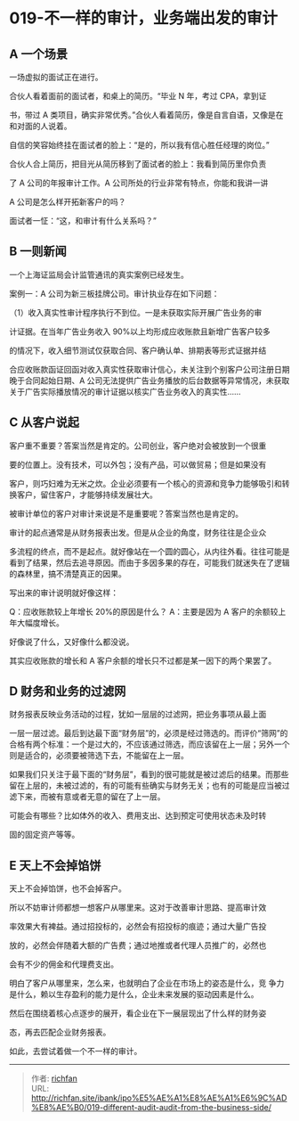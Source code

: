 # 019-不一样的审计，业务端出发的审计

## A 一个场景

一场虚拟的面试正在进行。

合伙人看着面前的面试者，和桌上的简历。“毕业 N 年，考过 CPA，拿到证

书，带过 A 类项目，确实非常优秀。”合伙人看着简历，像是自言自语，又像是在和对面的人说着。

自信的笑容始终挂在面试者的脸上：“是的，所以我有信心胜任经理的岗位。”

合伙人合上简历，把目光从简历移到了面试者的脸上：我看到简历里你负责

了 A 公司的年报审计工作。A 公司所处的行业非常有特点，你能和我讲一讲

A 公司是怎么样开拓新客户的吗？

面试者一怔：“这，和审计有什么关系吗？”

## B 一则新闻

一个上海证监局会计监管通讯的真实案例已经发生。

案例一：A 公司为新三板挂牌公司。审计执业存在如下问题：

（1）收入真实性审计程序执行不到位。一是未获取实际开展广告业务的审

计证据。在当年广告业务收入 90%以上均形成应收账款且新增广告客户较多

的情况下，收入细节测试仅获取合同、客户确认单、排期表等形式证据并结

合应收账款函证回函对收入真实性获取审计信心，未关注到个别客户公司注册日期晚于合同起始日期、A 公司无法提供广告业务播放的后台数据等异常情况，未获取关于广告实际播放情况的审计证据以核实广告业务收入的真实性……

## C 从客户说起

客户重不重要？答案当然是肯定的。公司创业，客户绝对会被放到一个很重

要的位置上。没有技术，可以外包；没有产品，可以做贸易；但是如果没有

客户，则巧妇难为无米之炊。企业必须要有一个核心的资源和竞争力能够吸引和转换客户，留住客户，才能够持续发展壮大。

被审计单位的客户对审计来说是不是重要呢？答案当然也是肯定的。

审计的起点通常是从财务报表出发。但是从企业的角度，财务往往是企业众

多流程的终点，而不是起点。就好像站在一个圆的圆心，从内往外看。往往可能是看到了结果，然后去追寻原因。而由于多因多果的存在，可能我们就迷失在了逻辑的森林里，搞不清楚真正的因果。

写出来的审计说明就好像这样：

Q：应收账款较上年增长 20%的原因是什么？ A：主要是因为 A 客户的余额较上年大幅度增长。

好像说了什么，又好像什么都没说。

其实应收账款的增长和 A 客户余额的增长只不过都是某一因下的两个果罢了。

## D 财务和业务的过滤网

财务报表反映业务活动的过程，犹如一层层的过滤网，把业务事项从最上面

一层一层过滤。最后到达最下面“财务层”的，必须是经过筛选的。而评价“筛网”的合格有两个标准：一个是过大的，不应该通过筛选，而应该留在上一层；另外一个则是适合的，必须要被筛选下去，不能留在上一层。

如果我们只关注于最下面的“财务层”，看到的很可能就是被过滤后的结果。而那些留在上层的，未被过滤的，有的可能有些确实与财务无关；也有的可能是应当被过滤下来，而被有意或者无意的留在了上一层。

可能会有哪些？比如体外的收入、费用支出、达到预定可使用状态未及时转

固的固定资产等等。

## E 天上不会掉馅饼

天上不会掉馅饼，也不会掉客户。

所以不妨审计师都想一想客户从哪里来。这对于改善审计思路、提高审计效

率效果大有裨益。通过招投标的，必然会有招投标的痕迹；通过大量广告投

放的，必然会伴随着大额的广告费；通过地推或者代理人员推广的，必然也

会有不少的佣金和代理费支出。

明白了客户从哪里来，怎么来，也就明白了企业在市场上的姿态是什么，竞 争力是什么，赖以生存盈利的能力是什么，企业未来发展的驱动因素是什么。

然后在围绕着核心点逐步的展开，看企业在下一展层现出了什么样的财务姿

态，再去匹配企业财务报表。

如此，去尝试着做一个不一样的审计。

---

> 作者: [richfan](https://richfan.site/)  
> URL: http://richfan.site/ibank/ipo%E5%AE%A1%E8%AE%A1%E6%9C%AD%E8%AE%B0/019-different-audit-audit-from-the-business-side/  

